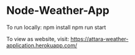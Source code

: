# Node-Weather-App

To run locally:
npm install
npm run start

To view as website, visit: 
https://attara-weather-application.herokuapp.com/

